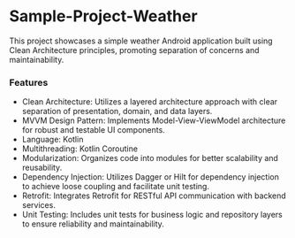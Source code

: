 # Sample-Project-Weather
This project showcases a simple weather Android application built using Clean Architecture principles, promoting separation of concerns and maintainability.



### Features

* Clean Architecture: Utilizes a layered architecture approach with clear separation of presentation, domain, and data layers.
* MVVM Design Pattern: Implements Model-View-ViewModel architecture for robust and testable UI components.
* Language: Kotlin
* Multithreading: Kotlin Coroutine
* Modularization: Organizes code into modules for better scalability and reusability.
* Dependency Injection: Utilizes Dagger or Hilt for dependency injection to achieve loose coupling and facilitate unit testing.
* Retrofit: Integrates Retrofit for RESTful API communication with backend services.
* Unit Testing: Includes unit tests for business logic and repository layers to ensure reliability and maintainability.
